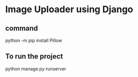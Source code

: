 # Image Uploader using Django
 
 ## command

python -m pip install Pillow 

## To run the project

python manage.py runserver
